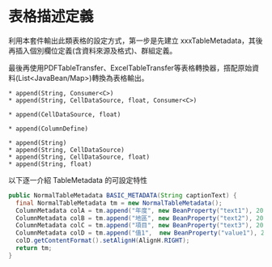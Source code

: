 # 表格描述定義

利用本套件輸出此類表格的設定方式，第一步是先建立 xxxTableMetadata，其後再插入個別欄位定義\(含資料來源及格式\)、群組定義。

最後再使用PDFTableTransfer、ExcelTableTransfer等表格轉換器，撘配原始資料\(List&lt;JavaBean/Map&gt;\)轉換為表格輸出。

```
* append(String, Consumer<C>)
* append(String, CellDataSource, float, Consumer<C>)

* append(CellDataSource, float)

* append(ColumnDefine)

* append(String)
* append(String, CellDataSource)
* append(String, CellDataSource, float)
* append(String, float)
```

以下逐一介紹 TableMetadata 的可設定特性

```java
public NormalTableMetadata BASIC_METADATA(String captionText) {
  final NormalTableMetadata tm = new NormalTableMetadata();
  ColumnMetadata colA = tm.append("年度", new BeanProperty("text1"), 20);
  ColumnMetadata colB = tm.append("地區", new BeanProperty("text2"), 20);
  ColumnMetadata colC = tm.append("項目", new BeanProperty("text3"), 20);
  ColumnMetadata colD = tm.append("值1",  new BeanProperty("value1"), 20);
  colD.getContentFormat().setAlignH(AlignH.RIGHT);
  return tm;
}
```



